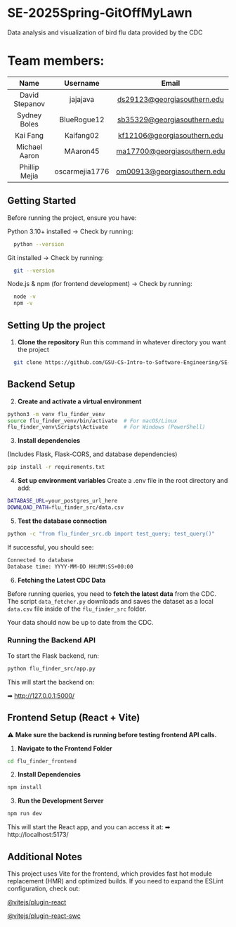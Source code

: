 # SE-2025Spring-GitOffMyLawn

Data analysis and visualization of bird flu data provided by the CDC

# Team members:

|      Name      |    Username    |            Email            |
| :------------: | :------------: | :-------------------------: |
| David Stepanov |    jajajava    | ds29123@georgiasouthern.edu |
|  Sydney Boles  |  BlueRogue12   | sb35329@georgiasouthern.edu |
|    Kai Fang    |   Kaifang02    | kf12106@georgiasouthern.edu |
| Michael Aaron  |    MAaron45    | ma17700@georgiasouthern.edu |
| Phillip Mejia  | oscarmejia1776 | om00913@georgiasouthern.edu |

## Getting Started

Before running the project, ensure you have:

Python 3.10+ installed → Check by running:

```bash
  python --version
```

Git installed → Check by running:

```bash
  git --version
```

Node.js & npm (for frontend development) → Check by running:

```bash
  node -v
  npm -v

```

## Setting Up the project

1. **Clone the repository**
   Run this command in whatever directory you want the project

```bash
  git clone https://github.com/GSU-CS-Intro-to-Software-Engineering/SE-2025Spring-GitOffMyLawn.git
```

## Backend Setup

2. **Create and activate a virtual environment**

```bash
python3 -m venv flu_finder_venv
source flu_finder_venv/bin/activate  # For macOS/Linux
flu_finder_venv\Scripts\Activate     # For Windows (PowerShell)
```

3. **Install dependencies**

(Includes Flask, Flask-CORS, and database dependencies)

```bash
pip install -r requirements.txt
```

4. **Set up environment variables**
   Create a .env file in the root directory and add:

```bash
DATABASE_URL=your_postgres_url_here
DOWNLOAD_PATH=flu_finder_src/data.csv
```

5. **Test the database connection**

```bash
python -c "from flu_finder_src.db import test_query; test_query()"
```

If successful, you should see:

```bash
Connected to database
Database time: YYYY-MM-DD HH:MM:SS+00:00
```

6. **Fetching the Latest CDC Data**

Before running queries, you need to **fetch the latest data** from the CDC.
The script `data_fetcher.py` downloads and saves the dataset as a local `data.csv` file inside of the `flu_finder_src` folder.

Your data should now be up to date from the CDC.

### **Running the Backend API**

To start the Flask backend, run:

```bash
python flu_finder_src/app.py
```

This will start the backend on:

➡ http://127.0.0.1:5000/

## Frontend Setup (React + Vite)

⚠️ **Make sure the backend is running before testing frontend API calls.**

1. **Navigate to the Frontend Folder**

```bash
cd flu_finder_frontend
```

2. **Install Dependencies**

```bash
npm install
```

3. **Run the Development Server**

```bash
npm run dev
```

This will start the React app, and you can access it at:
➡ http://localhost:5173/

## Additional Notes

This project uses Vite for the frontend, which provides fast hot module replacement (HMR) and optimized builds.
If you need to expand the ESLint configuration, check out:

[@vitejs/plugin-react](https://github.com/vitejs/vite-plugin-react/blob/main/packages/plugin-react/README.md)

[@vitejs/plugin-react-swc](https://github.com/vitejs/vite-plugin-react-swc/blob/main/README.md)
